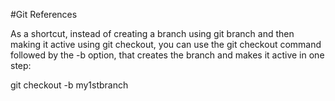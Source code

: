 #Git References

As a shortcut, instead of creating a branch using git branch and then making it active using git checkout, you can use the git checkout command followed by the -b option, that creates the branch and makes it active in one step:

git checkout -b my1stbranch
